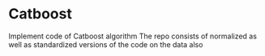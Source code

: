 # Catboost
Implement code of Catboost algorithm
The repo consists of normalized as well as standardized versions of the code on the data also
